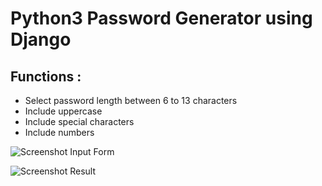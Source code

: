 # Python3 Password Generator using Django 

## Functions :
* Select password length between 6 to 13 characters
* Include uppercase
* Include special characters
* Include numbers

![Screenshot Input Form](/images/PG1.png)


![Screenshot Result](/images/PG2.png)

